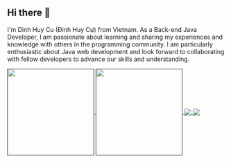 ## Hi there 👋
I'm Dinh Huy Cu (Đinh Huy Cự) from Vietnam. As a Back-end Java Developer, I am passionate about learning and sharing my experiences and knowledge with others in the programming community. I am particularly enthusiastic about Java web development and look forward to collaborating with fellow developers to advance our skills and understanding.

<a href="">
  <img height=200 align="center" src="https://github-readme-stats.vercel.app/api?username=CuDinh03" />
</a>
<a href="">
  <img height=200 align="center" src="https://github-readme-stats.vercel.app/api/top-langs?username=CuDinh03&layout=compact&hide=javascript,html,css,scss&langs_count=8&card_width=320" />
</a>
<a href="https://github.com/CuDinh03/DATN">
  <img align="center" src="https://github-readme-stats.vercel.app/api/pin/?username=CuDinh03&repo=DATN" />
</a>
<a href="[https://github.com/anuraghazra](https://github.com/CuDinh03)/FE_DATN">
  <img align="center" src="https://github-readme-stats.vercel.app/api/pin/?username=CuDinh03&repo=FE_DATN" />
</a>

